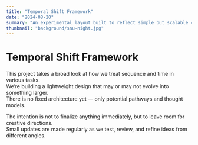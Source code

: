 ```yaml
---
title: "Temporal Shift Framework"
date: "2024-08-20"
summary: "An experimental layout built to reflect simple but scalable changes in time-aware models and ideas."
thumbnail: "background/snu-night.jpg"
---
```


# Temporal Shift Framework

This project takes a broad look at how we treat sequence and time in various tasks.  
We’re building a lightweight design that may or may not evolve into something larger.  
There is no fixed architecture yet — only potential pathways and thought models.

The intention is not to finalize anything immediately, but to leave room for creative directions.  
Small updates are made regularly as we test, review, and refine ideas from different angles.
